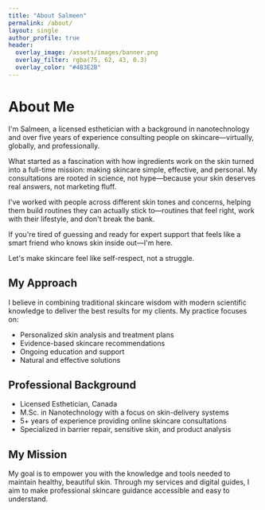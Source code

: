 ```yaml
---
title: "About Salmeen"
permalink: /about/
layout: single
author_profile: true
header:
  overlay_image: /assets/images/banner.png
  overlay_filter: rgba(75, 62, 43, 0.3)
  overlay_color: "#4B3E2B"
---
```


<div class="brand-content">
  <h1 class="brand-heading">About Me</h1>

  <p class="brand-text">I'm Salmeen, a licensed esthetician with a background in nanotechnology and over five years of experience consulting people on skincare—virtually, globally, and professionally.</p>

  <p class="brand-text">What started as a fascination with how ingredients work on the skin turned into a full-time mission: making skincare simple, effective, and personal. My consultations are rooted in science, not hype—because your skin deserves real answers, not marketing fluff.</p>

  <p class="brand-text">I've worked with people across different skin tones and concerns, helping them build routines they can actually stick to—routines that feel right, work with their lifestyle, and don't break the bank.</p>

  <p class="brand-text">If you're tired of guessing and ready for expert support that feels like a smart friend who knows skin inside out—I'm here.</p>

  <p class="brand-text">Let's make skincare feel like self-respect, not a struggle.</p>

  <h2 class="brand-subheading">My Approach</h2>

  <p class="brand-text">I believe in combining traditional skincare wisdom with modern scientific knowledge to deliver the best results for my clients. My practice focuses on:</p>

  <ul class="brand-list">
    <li>Personalized skin analysis and treatment plans</li>
    <li>Evidence-based skincare recommendations</li>
    <li>Ongoing education and support</li>
    <li>Natural and effective solutions</li>
  </ul>

  <h2 class="brand-subheading">Professional Background</h2>

  <ul class="brand-list">
    <li>Licensed Esthetician, Canada</li>
    <li>M.Sc. in Nanotechnology with a focus on skin-delivery systems</li>
    <li>5+ years of experience providing online skincare consultations</li>
    <li>Specialized in barrier repair, sensitive skin, and product analysis</li>
  </ul>

  <h2 class="brand-subheading">My Mission</h2>

  <p class="brand-text">My goal is to empower you with the knowledge and tools needed to maintain healthy, beautiful skin. Through my services and digital guides, I aim to make professional skincare guidance accessible and easy to understand.</p>
</div> 